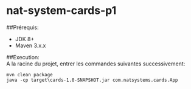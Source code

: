 # nat-system-cards-p1

##Prérequis:

* JDK 8+
* Maven 3.x.x

##Execution:    
A la racine du projet, entrer les commandes suivantes successivement:

`mvn clean package`    
`java -cp target\cards-1.0-SNAPSHOT.jar com.natsystems.cards.App`

